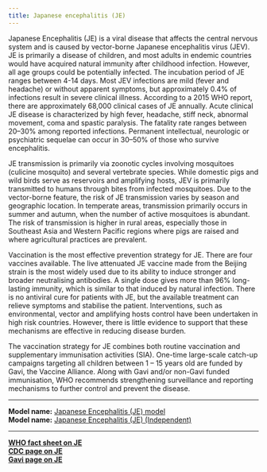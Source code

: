 ```yaml
---
title: Japanese encephalitis (JE)
---
```


Japanese Encephalitis (JE) is a viral disease that affects the central nervous system and is caused by vector-borne Japanese encephalitis virus (JEV). JE is primarily a disease of children, and most adults in endemic countries would have acquired natural immunity after childhood infection. However, all age groups could be potentially infected. The incubation period of JE ranges between 4-14 days. Most JEV infections are mild (fever and headache) or without apparent symptoms, but approximately 0.4% of infections result in severe clinical illness. According to a 2015 WHO report, there are approximately 68,000 clinical cases of JE annually. Acute clinical JE disease is characterized by high fever, headache, stiff neck, abnormal movement, coma and spastic paralysis. The fatality rate ranges between 20–30% among reported infections. Permanent intellectual, neurologic or psychiatric sequelae can occur in 30–50% of those who survive encephalitis.  

JE transmission is primarily via zoonotic cycles involving mosquitoes (culicine mosquito) and several vertebrate species. While domestic pigs and wild birds serve as reservoirs and amplifying hosts, JEV is primarily transmitted to humans through bites from infected mosquitoes.  Due to the vector-borne feature, the risk of JE transmission varies by season and geographic location. In temperate areas, transmission primarily occurs in summer and autumn, when the number of active mosquitoes is abundant. The risk of transmission is higher in rural areas, especially those in Southeast Asia and Western Pacific regions where pigs are raised and where agricultural practices are prevalent.  

Vaccination is the most effective prevention strategy for JE. There are four vaccines available. The live attenuated JE vaccine made from the Beijing strain is the most widely used due to its ability to induce stronger and broader neutralising antibodies. A single dose gives more than 96% long-lasting immunity, which is similar to that induced by natural infection. There is no antiviral cure for patients with JE, but the available treatment can relieve symptoms and stabilise the patient. Interventions, such as environmental, vector and amplifying hosts control have been undertaken in high risk countries. However, there is little evidence to support that these mechanisms are effective in reducing disease burden.

The vaccination strategy for JE combines both routine vaccination and supplementary immunisation activities (SIA). One-time large-scale catch-up campaigns targeting all children between 1 – 15 years old are funded by Gavi, the Vaccine Alliance. Along with Gavi and/or non-Gavi funded immunisation, WHO recommends strengthening surveillance and reporting mechanisms to further control and prevent the disease.

---

**Model name:**  [Japanese Encephalitis (JE) model](/models/je)  
**Model name:**  [Japanese Encephalitis (JE) (Independent)](/models/je#independent)  

---

**[WHO fact sheet on JE](http://www.who.int/immunization/diseases/japanese_encephalitis/en/)**     
**[CDC page on JE](https://www.cdc.gov/japaneseencephalitis/)**    
**[Gavi page on JE](http://www.gavi.org/support/nvs/japanese-encephalitis/)** 
